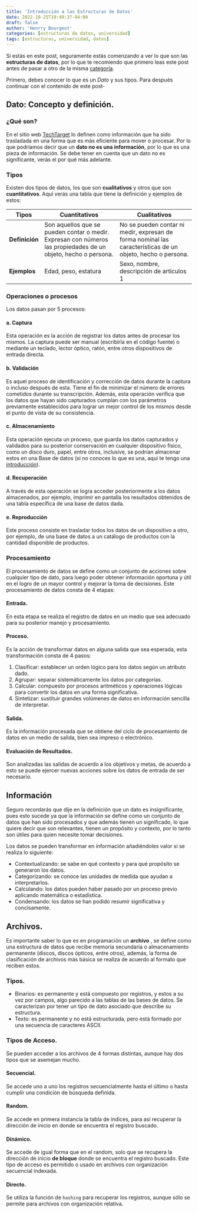 ```yaml
---
title: 'Introducción a las Estructuras de Datos'
date: 2022-10-25T19:49:37-04:00
draft: false
author: 'Henrry Bourgeot'
categories: [estructuras de datos, universidad]
tags: [estructuras, universidad, datos]
---
```


Si estás en este post, seguramente estás comenzando a ver lo que son las **estructuras de datos**, por lo que te recomiendo que primero leas este post antes de pasar a otro de la misma [categoría](/categories/estructuras-de-datos).

Primero, debes conocer lo que es un _Dato_ y sus tipos. Para después continuar con el contenido de este post-

## Dato: Concepto y definición.

### ¿Qué son?

En el sitio web [TechTarget](techtarget.com/searchdatamanagement/definition/data) lo definen como información que ha sido trasladada en una forma que es más eficiente para mover o procesar. Por lo que podríamos decir que un **dato no es una información**, por lo que es una pieza de información. Se debe tener en cuenta que un dato no es significante, verás el por qué más adelante.

### Tipos

Existen dos tipos de datos, los que son **cualitativos** y otros que son **cuantitativos**. Aquí verás una tabla que tiene la definición y ejemplos de estos:

| Tipos          | Cuantitativos                                                                                                  | Cualitativos                                                                                               |
| -------------- | -------------------------------------------------------------------------------------------------------------- | ---------------------------------------------------------------------------------------------------------- |
| **Definición** | Son aquellos que se pueden contar o medir. Expresan con números las propiedades de un objeto, hecho o persona. | No se pueden contar ni medir, expresan de forma nominal las características de un objeto, hecho o persona. |
| **Ejemplos**   | Edad, peso, estatura                                                                                           | Sexo, nombre, descripción de artículos 1                                                                   |

### Operaciones o procesos

Los datos pasan por 5 procesos:

#### a. Captura

Esta operación es la acción de registrar los datos antes de procesar los mismos. La captura puede ser manual (escribirla en el código fuente) o mediante un teclado, lector óptico, ratón, entre otros dispositivos de entrada directa.

#### b. Validación

Es aquel proceso de identificación y corrección de datos durante la captura o incluso después de esta. Tiene el fin de minimizar el número de errores cometidos durante su transcripción. Además, esta operación verifica que los datos que hayan sido capturados cumplan con los parámetros previamente establecidos para lograr un mejor control de los mismos desde el punto de vista de su consistencia.

#### c. Almacenamiento

Esta operación ejecuta un proceso, que guarda los datos capturados y validados para su posterior conservación en cualquier dispositivo físico, como un disco duro, papel, entre otros, inclusive, se podrían almacenar estos en una Base de datos (si no conoces lo que es una, aquí te tengo una [introducción](/introduccion-a-las-bases-de-datos)).

#### d. Recuperación

A través de esta operación se logra acceder posteriormente a los datos almacenados, por ejemplo, imprimir en pantalla los resultados obtenidos de una tabla específica de una base de datos dada.

#### e. Reproducción

Este proceso consiste en trasladar todos los datos de un dispositivo a otro, por ejemplo, de una base de datos a un catálogo de productos con la cantidad disponible de productos.

### Procesamiento

El procesamiento de datos se define como un conjunto de acciones sobre cualquier tipo de dato, para luego poder obtener información oportuna y útil en el logro de un mayor control y mejorar la toma de decisiones. Este procesamiento de datos consta de 4 etapas:

#### Entrada.

En esta etapa se realiza el registro de datos en un medio que sea adecuado para su posterior manejo y procesamiento.

#### Proceso.

Es la acción de transformar datos en alguna salida que sea esperada, esta transformación consta de 4 pasos:

1. Clasificar: establecer un orden lógico para los datos según un atributo dado.
2. Agrupar: separar sistemáticamente los datos por categorías.
3. Calcular: compuesto por procesos aritméticos y operaciones lógicas para convertir los datos en una forma significativa.
4. Sintetizar: sustituir grandes volúmenes de datos en información sencilla de interpretar.

#### Salida.

Es la información procesada que se obtiene del ciclo de procesamiento de datos en un medio de salida, bien sea impreso o electrónico.

#### Evaluación de Resultados.

Son analizadas las salidas de acuerdo a los objetivos y metas, de acuerdo a esto se puede ejercer nuevas acciones sobre los datos de entrada de ser necesario.

## Información

Seguro recordarás que dije en la definición que un dato es insignificante, pues esto sucede ya que la información se define como un conjunto de datos que han sido procesados y que además tienen un significado, lo que quiere decir que son relevantes, tienen un propósito y contexto, por lo tanto son útiles para quien necesite tomar decisiones.

Los datos se pueden transformar en información añadiéndoles valor si se realiza lo siguiente:

- Contextualizando: se sabe en qué contexto y para qué propósito se generaron los datos.
- Categorizando: se conoce las unidades de medida que ayudan a interpretarlos.
- Calculando: los datos pueden haber pasado por un proceso previo aplicando matemática o estadística.
- Condensando: los datos se han podido resumir significativa y concisamente.

## Archivos.

Es importante saber lo que es en programación un **archivo** , se define como una estructura de datos que recibe memoria secundaria o almacenamiento permanente (discos, discos ópticos, entre otros), además, la forma de clasificación de archivos más básica se realiza de acuerdo al formato que reciben estos.

### Tipos.

- Binarios: es permanente y está compuesto por registros, y estos a su vez por campos, algo parecido a las tablas de las bases de datos. Se caracterizan por tener un tipo de dato asociado que describe su estructura.
- Texto: es permanente y no está estructurada, pero está formado por una secuencia de caracteres ASCII.

### Tipos de Acceso.

Se pueden acceder a los archivos de 4 formas distintas, aunque hay dos tipos que se asemejan mucho.

#### Secuencial.

Se accede uno a uno los registros secuencialmente hasta el último o hasta cumplir una condición de búsqueda definida.

#### Random.

Se accede en primera instancia la tabla de índices, para así recuperar la dirección de inicio en donde se encuentra el registro buscado.

#### Dinámico.

Se accede de igual forma que en el random, solo que se recupera la dirección de inicio **de bloque** donde se encuentra el registro buscado. Este tipo de acceso es permitido o usado en archivos con organización secuencial indexada.

#### Directo.

Se utiliza la función de `hashing` para recuperar los registros, aunque sólo se permite para archivos con organización relativa.
